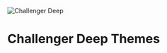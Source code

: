 ![Challenger Deep](https://s17.postimg.org/8b54c0ia7/challenger-deep.png)

# Challenger Deep Themes
